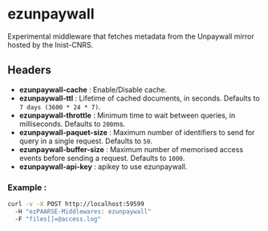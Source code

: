 # ezunpaywall

Experimental middleware that fetches metadata from the Unpaywall mirror hosted by the Inist-CNRS.

## Headers

+ **ezunpaywall-cache** : Enable/Disable cache.
+ **ezunpaywall-ttl** : Lifetime of cached documents, in seconds. Defaults to ``7 days (3600 * 24 * 7)``.
+ **ezunpaywall-throttle** : Minimum time to wait between queries, in milliseconds. Defaults to ``200``ms.
+ **ezunpaywall-paquet-size** : Maximum number of identifiers to send for query in a single request. Defaults to ``50``.
+ **ezunpaywall-buffer-size** : Maximum number of memorised access events before sending a request. Defaults to ``1000``.
+ **ezunpaywall-api-key** : apikey to use ezunpaywall.

### Example :

```bash
curl -v -X POST http://localhost:59599
  -H "ezPAARSE-Middlewares: ezunpaywall"
  -F "files[]=@access.log"
```
